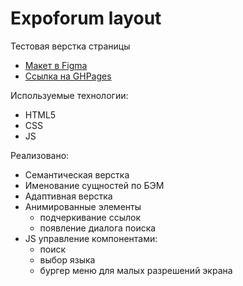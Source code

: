 Expoforum layout
===

Тестовая верстка страницы

* [Макет в Figma](https://www.figma.com/file/DLbUPQSjddxCWc8TRchHjO/EXPOFORUM-%2B?node-id=8%3A2)
* [Ссылка на GHPages](https://mikeloangel.github.io/html-pet-expoforum/index.html)

Используемые технологии:
* HTML5 
* CSS
* JS

Реализовано:
* Семантическая верстка
* Именование сущностей по БЭМ
* Адаптивная верстка
* Анимированные элементы
  * подчеркивание ссылок
  * появление диалога поиска
* JS управление компонентами:
  * поиск
  * выбор языка
  * бургер меню для малых разрешений экрана

